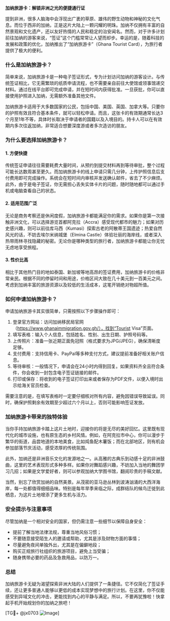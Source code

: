 **加纳旅游卡：解锁非洲之光的便捷通行证**

提到非洲，很多人脑海中会浮现出广袤的草原、雄伟的野生动物和神秘的文化气息。而位于西非的加纳，正是这片大陆上一颗闪耀的明珠。加纳不仅拥有丰富的自然景观和文化遗产，还以友好热情的人民和稳定的治安闻名。然而，对于许多计划前往加纳的游客来说，“签证”这个门槛常常让人望而却步。幸运的是，随着科技的发展和政策的优化，加纳推出了“加纳旅游卡”（Ghana Tourist Card），为旅行者提供了极大的便利。

### **什么是加纳旅游卡？**
简单来说，加纳旅游卡是一种电子签证形式，专为计划访问加纳的游客设计。与传统签证相比，它无需繁琐的纸质申请流程，也不需要亲自前往大使馆或领事馆递交材料。通过在线平台即可完成申请，并在短时间内获得批准。一旦获批，你可以直接使用护照进入加纳，无需额外准备其他文件。

加纳旅游卡适用于大多数国家的公民，包括中国、美国、英国、加拿大等。只要你的护照有效且符合基本条件，就可以轻松申请。而且，这张卡的有效期通常长达3个月至1年不等，具体时长取决于申请者的国籍以及入境目的。持卡人可以在有效期内多次往返加纳，非常适合想要深度游或者多次造访的朋友。

### **为什么要选择加纳旅游卡？**
#### 1. **方便快捷**
传统签证申请往往需要耗费大量时间，从预约到提交材料再到等待审批，整个过程可能长达数周甚至更久。而加纳旅游卡的线上申请只需几分钟，上传护照信息后支付费用即可完成操作。系统会在短时间内审核并发送确认邮件，省去了不少麻烦。此外，由于是电子签证，你无需担心丢失实体卡片的问题，随时随地都可以通过手机或电脑查看自己的状态。

#### 2. **适用范围广泛**
无论是商务考察还是休闲度假，加纳旅游卡都能满足你的需求。如果你是第一次接触非洲文化，可以选择游览首都阿克拉（Accra）感受现代都市的魅力；如果对历史感兴趣，则可以前往库马西（Kumasi）探索古老的阿散蒂王国遗迹；热爱自然风光的话，不妨去埃尔米纳城堡（Elmina Castle）体验壮丽的海岸线，或者深入热带雨林寻找隐藏的秘密。无论你是哪种类型的旅行者，加纳旅游卡都能让你无忧无虑地享受旅程。

#### 3. **性价比高**
相比于其他热门目的地如泰国、新加坡等地高昂的签证费用，加纳旅游卡的价格非常亲民。根据不同的停留时间和用途，价格区间大致在几十美元到一百美元之间。考虑到加纳丰富的旅游资源以及较低的生活成本，这笔开销绝对物超所值。

### **如何申请加纳旅游卡？**
申请加纳旅游卡其实很简单，只需按照以下步骤操作即可：

1. 登录官方网站：访问加纳移民局官网（https://www.ghanaimmigration.gov.gh/），找到“Tourist Visa”页面。
2. 填写表格：输入个人信息，包括姓名、性别、出生日期、护照号码等。
3. 上传照片：准备一张近期正面免冠照（格式要求为JPG/JPEG），确保清晰度足够。
4. 支付费用：支持信用卡、PayPal等多种支付方式，建议提前准备好相关账户信息。
5. 等待审核：一般情况下，申请会在24小时内得到回复。如果资料齐全且符合条件，你会收到一封包含电子签证链接的邮件。
6. 打印或保存：将收到的电子签证打印出来或者保存为PDF文件，以便入境时出示给海关官员检查。

需要注意的是，在填写表格时一定要仔细核对所有内容，避免因错误导致延误。同时，确保护照剩余有效期至少超过六个月以上，否则可能影响签证发放。

### **加纳旅游卡带来的独特体验**
当你手持加纳旅游卡踏上这片土地时，迎接你的将是无尽的美好回忆。这里既有现代化的城市设施，也有原生态的乡村风情。例如，在阿克拉市中心，你可以漫步于繁华的街道，品尝地道的本地美食，比如炖鱼配木薯饭；而在北部地区，则有机会参加部落节庆活动，感受浓厚的传统氛围。

此外，加纳还是非洲音乐文化的发源地之一。从高雅的古典乐到动感十足的非洲鼓曲，这里的艺术表现形式多种多样。如果你对舞蹈感兴趣，不妨加入当地的舞团学习几招；如果是文学爱好者，则可以参观加纳大学图书馆，翻阅珍贵的手稿文献。

当然，别忘了欣赏加纳的自然美景。从茂密的亚马逊丛林到波涛汹涌的大西洋海岸，每一处都值得细细品味。特别是每年旱季来临之际，成群结队的候鸟迁徙到此栖息，为这片土地增添了更多生机与活力。

### **安全提示与注意事项**
尽管加纳是一个相对安全的国家，但仍需注意一些细节以保障自身安全：
- 提前了解当地法律法规，尊重当地风俗习惯；
- 不要随意接受陌生人的邀请或帮助，尤其是涉及财物方面的事情；
- 尽量避免夜间单独外出，尤其是在偏僻地段；
- 购买正规旅行社组织的旅游项目，避免上当受骗；
- 随身携带必要的药品及急救用品，以防万一。

### **总结**
加纳旅游卡无疑为渴望探索非洲大陆的人们提供了一条捷径。它不仅简化了签证手续，还让更多普通人能够以更低的成本实现梦想中的旅行计划。在这里，你不仅能感受到异域文化的冲击，更能找到内心的平静与满足。所以，不要再犹豫啦！快拿起手机开始规划你的加纳之旅吧！

[TG💪+ @jx0703 ![Image](https://github.com/user-attachments/assets/dbca1d08-cadb-493c-b0ec-ad6f7a83f270)]